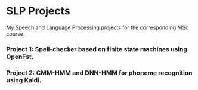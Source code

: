 # SLP Projects
My Speech and Language Processing projects for the corresponding MSc course.

### Project 1: Spell-checker based on finite state machines using OpenFst.

### Project 2: GMM-HMM and DNN-HMM for phoneme recognition using Kaldi.
